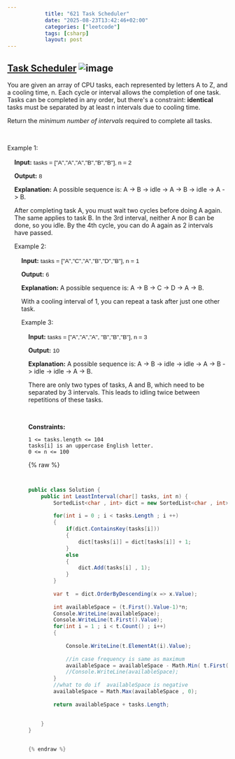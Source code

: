 ```yaml
---
            title: "621 Task Scheduler"
            date: "2025-08-23T13:42:46+02:00"
            categories: ["leetcode"]
            tags: [csharp]
            layout: post
---
```

            
## [Task Scheduler](https://leetcode.com/problems/task-scheduler) ![image](https://img.shields.io/badge/Difficulty-Medium-orange)

You are given an array of CPU tasks, each represented by letters A to Z, and a cooling time, n. Each cycle or interval allows the completion of one task. Tasks can be completed in any order, but there's a constraint: **identical** tasks must be separated by at least n intervals due to cooling time.

​Return the *minimum number of intervals* required to complete all tasks.

 

Example 1:

<div class="example-block" style="
    border-color: var(--border-tertiary);
    border-left-width: 2px;
    color: var(--text-secondary);
    font-size: .875rem;
    margin-bottom: 1rem;
    margin-top: 1rem;
    overflow: visible;
    padding-left: 1rem;
">

**Input:** <span class="example-io" style="
    font-family: Menlo,sans-serif;
    font-size: 0.85rem;
">tasks = ["A","A","A","B","B","B"], n = 2

**Output:** <span class="example-io" style="
font-family: Menlo,sans-serif;
font-size: 0.85rem;
">8

**Explanation:** A possible sequence is: A -> B -> idle -> A -> B -> idle -> A -> B.

After completing task A, you must wait two cycles before doing A again. The same applies to task B. In the 3rd interval, neither A nor B can be done, so you idle. By the 4th cycle, you can do A again as 2 intervals have passed.

Example 2:

<div class="example-block" style="
    border-color: var(--border-tertiary);
    border-left-width: 2px;
    color: var(--text-secondary);
    font-size: .875rem;
    margin-bottom: 1rem;
    margin-top: 1rem;
    overflow: visible;
    padding-left: 1rem;
">

**Input:** <span class="example-io" style="
    font-family: Menlo,sans-serif;
    font-size: 0.85rem;
">tasks = ["A","C","A","B","D","B"], n = 1

**Output:** <span class="example-io" style="
    font-family: Menlo,sans-serif;
    font-size: 0.85rem;
">6

**Explanation:** A possible sequence is: A -> B -> C -> D -> A -> B.

With a cooling interval of 1, you can repeat a task after just one other task.

Example 3:

<div class="example-block" style="
    border-color: var(--border-tertiary);
    border-left-width: 2px;
    color: var(--text-secondary);
    font-size: .875rem;
    margin-bottom: 1rem;
    margin-top: 1rem;
    overflow: visible;
    padding-left: 1rem;
">

**Input:** <span class="example-io" style="
    font-family: Menlo,sans-serif;
    font-size: 0.85rem;
">tasks = ["A","A","A", "B","B","B"], n = 3

**Output:** <span class="example-io" style="
    font-family: Menlo,sans-serif;
    font-size: 0.85rem;
">10

**Explanation:** A possible sequence is: A -> B -> idle -> idle -> A -> B -> idle -> idle -> A -> B.

There are only two types of tasks, A and B, which need to be separated by 3 intervals. This leads to idling twice between repetitions of these tasks.

 

**Constraints:**

	1 <= tasks.length <= 104
	tasks[i] is an uppercase English letter.
	0 <= n <= 100

{% raw %}


```csharp


public class Solution {
    public int LeastInterval(char[] tasks, int n) {
        SortedList<char , int> dict = new SortedList<char , int>();
        
        for(int i = 0 ; i < tasks.Length ; i ++)
        {
            if(dict.ContainsKey(tasks[i]))
            {
                dict[tasks[i]] = dict[tasks[i]] + 1;
            }
            else
            {
                dict.Add(tasks[i] , 1);
            }
        }
        
        var t  = dict.OrderByDescending(x => x.Value);
        
        int availableSpace = (t.First().Value-1)*n;
        Console.WriteLine(availableSpace);
        Console.WriteLine(t.First().Value);
        for(int i = 1 ; i < t.Count() ; i++)
        {
            
            Console.WriteLine(t.ElementAt(i).Value);
            
            //in case frequency is same as maximum
            availableSpace = availableSpace - Math.Min( t.First().Value-1 ,t.ElementAt(i).Value);
            //Console.WriteLine(availableSpace);
        }
        //what to do if  availableSpace is negative
        availableSpace = Math.Max(availableSpace , 0);
        
        return availableSpace + tasks.Length;
        
        
    }
}


{% endraw %}
```
